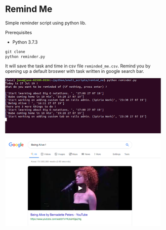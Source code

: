 # Remind Me
Simple reminder script using python lib. 

Prerequisites

- Python 3.7.3

```
git clone
python reminder.py
```

It will save the task and time in csv file `reminded_me.csv`. Remind you by opening up a default broswer with task written in google search bar.

![Command line](Selection_001.png)

![Reminding](being_alive.png)
